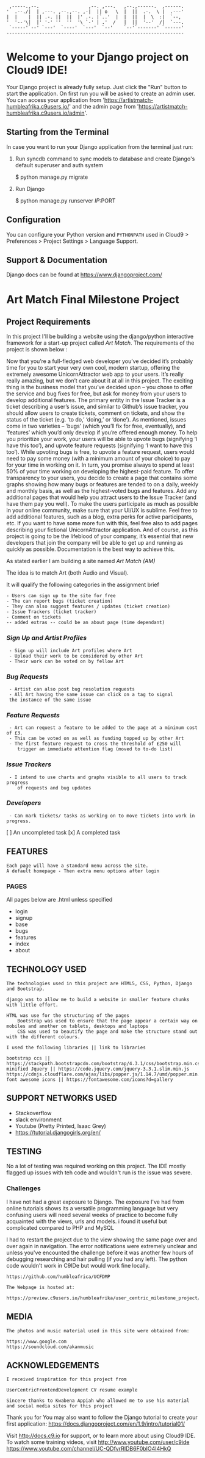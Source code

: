 
     ,-----.,--.                  ,--. ,---.   ,--.,------.  ,------.
    '  .--./|  | ,---. ,--.,--. ,-|  || o   \  |  ||  .-.  \ |  .---'
    |  |    |  || .-. ||  ||  |' .-. |`..'  |  |  ||  |  \  :|  `--, 
    '  '--'\|  |' '-' ''  ''  '\ `-' | .'  /   |  ||  '--'  /|  `---.
     `-----'`--' `---'  `----'  `---'  `--'    `--'`-------' `------'
    ----------------------------------------------------------------- 


# Welcome to your Django project on Cloud9 IDE!

Your Django project is already fully setup. Just click the "Run" button to start
the application. On first run you will be asked to create an admin user. You can
access your application from 'https://artistmatch-humbleafrika.c9users.io/' and the admin page from 
'https://artistmatch-humbleafrika.c9users.io/admin'.

## Starting from the Terminal

In case you want to run your Django application from the terminal just run:

1) Run syncdb command to sync models to database and create Django's default superuser and auth system

    $ python manage.py migrate

2) Run Django

    $ python manage.py runserver $IP:$PORT
    
## Configuration

You can configure your Python version and `PYTHONPATH` used in
Cloud9 > Preferences > Project Settings > Language Support.

## Support & Documentation

Django docs can be found at https://www.djangoproject.com/

# Art Match Final Milestone Project #

## Project Requirements ##
    
In this project I'll be building a website using the django/python interactive framework for a start-up project called *Art Match*. The requirements of the project is shown below :

Now that you’re a full-fledged web developer you’ve decided it’s probably time for you to start your very own cool, modern startup, offering the extremely awesome UnicornAttractor web app to your users. It’s really really amazing, but we don’t care about it at all in this project. The exciting thing is the business model that you’ve decided upon – you chose to offer the service and bug fixes for free, but ask for money from your users to develop additional features.
The primary entity in the Issue Tracker is a ticket describing a user’s issue, and similar to Github’s issue tracker, you should allow users to create tickets, comment on tickets, and show the status of the ticket (e.g. ‘to do,’ ‘doing,’ or ‘done’). As mentioned, issues come in two varieties – ‘bugs’ (which you’ll fix for free, eventually), and ‘features’ which you’d only develop if you’re offered enough money. To help you prioritize your work, your users will be able to upvote bugs (signifying ‘I have this too’), and upvote feature requests (signifying ‘I want to have this too’). While upvoting bugs is free, to upvote a feature request, users would need to pay some money (with a minimum amount of your choice) to pay for your time in working on it. In turn, you promise always to spend at least 50% of your time working on developing the highest-paid feature.
To offer transparency to your users, you decide to create a page that contains some graphs showing how many bugs or features are tended to on a daily, weekly and monthly basis, as well as the highest-voted bugs and features.
Add any additional pages that would help you attract users to the Issue Tracker (and have them pay you well). To make the users participate as much as possible in your online community, make sure that your UI/UX is sublime. Feel free to add additional features, such as a blog, extra perks for active participants, etc.
If you want to have some more fun with this, feel free also to add pages describing your fictional UnicornAttractor application.
And of course, as this project is going to be the lifeblood of your company, it’s essential that new developers that join the company will be able to get up and running as quickly as possible. Documentation is the best way to achieve this.

    
As stated earlier I am building a site named *Art Match (AM)*
    
The idea is to match Art (both Audio and Visual).

It will qualify the following categories in the assignment brief 
    
    - Users can sign up to the site for free
    - The can report bugs (ticket creation)
    - They can also suggest features / updates (ticket creation)
    - Issue Trackers (ticket tracker)
    - Comment on tickets
    -- added extras -- could be an about page (time dependant)
        
### *Sign Up and Artist Profiles* ###
     - Sign up will include Art profiles where Art
     - Upload their work to be considered by other Art
     - Their work can be voted on by fellow Art
         
### *Bug Requests* ###
     - Artist can also post bug resolution requests
     - All Art having the same issue can click on a tag to signal 
     the instance of the same issue
            
### *Feature Requests* ###
     - Art can request a feature to be added to the page at a minimum cost of £3.
     - This can be voted on as well as funding topped up by other Art
     - The first feature request to cross the threshold of £250 will 
        trigger an immediate attention flag (moved to to-do list)
         
### *Issue Trackers* ###
     - I intend to use charts and graphs visible to all users to track progress 
        of requests and bug updates
         
### *Developers* ###
     - Can mark tickets/ tasks as working on to move tickets into work in progress.

[ ] An uncompleted task
[x] A completed task
          
## FEATURES ##
    
    Each page will have a standard menu across the site. 
    A default homepage - Then extra menu options after login
    
### PAGES ###
All pages below are .html unless specified

- login
- signup
- base
- bugs
- features
- index
- about
    
## TECHNOLOGY USED ##
    
    The technologies used in this project are HTML5, CSS, Python, Django and Bootstrap.
        
    django was to allow me to build a website in smaller feature chunks with little effort.
        
    HTML was use for the structuring of the pages
        Bootstrap was used to ensure that the page appear a certain way on mobiles and another on tablets, desktops and laptops
        CSS was used to beautify the page and make the structure stand out with the different colours.
    
    I used the following libraries || link to libraries
    
    bootstrap ccs || https://stackpath.bootstrapcdn.com/bootstrap/4.3.1/css/bootstrap.min.css
    minified Jquery || https://code.jquery.com/jquery-3.3.1.slim.min.js https://cdnjs.cloudflare.com/ajax/libs/popper.js/1.14.7/umd/popper.min.js
    font awesome icons || https://fontawesome.com/icons?d=gallery

    
  ## SUPPORT NETWORKS USED ##
  
  - Stackoverflow
  - slack environment
  - Youtube (Pretty Printed, Isaac Grey)
  - https://tutorial.djangogirls.org/en/
    
    
## TESTING ##

No a lot of testing was required working on this project. The IDE mostly flagged up issues with teh code and wouldn't run is the issue was severe.

### Challenges ###

I have not had a great exposure to Django. The exposure I've had from online tutorials shows its a versatile programming language but very confusing
users will need several weeks of practice to become fully acquainted with the views, urls and models. i found it useful but complicated compared to PHP and MySQL
    
I had to restart the project due to  the view showing the same page over and over again in navigation. The error notifications were extremely unclear and unless you've 
encounted the challenge before it was another few hours of debugging researching and hair pulling (if you had any left). The python code wouldn't work in C9IDe but would work fine
locally.
    

    
    https://github.com/humbleafrica/UCFDMP
    
    The Webpage is hosted at:
    
    https://preview.c9users.io/humbleafrika/user_centric_milestone_project/index.html
    
    
    
## MEDIA ##
    

    The photos and music material used in this site were obtained from:
    
    https://www.google.com
    https://soundcloud.com/akanmusic
    
    
    
## ACKNOWLEDGEMENTS ##

    I received inspiration for this project from 
    
    UserCentricFrontendDevelopment CV resume example
    
    Sincere thanks to Kwabena Appiah who allowed me to use his material and social media sites for this project
    
    
Thank you for 
You may also want to follow the Django tutorial to create your first application:
https://docs.djangoproject.com/en/1.9/intro/tutorial01/

Visit http://docs.c9.io for support, or to learn more about using Cloud9 IDE.
To watch some training videos, visit http://www.youtube.com/user/c9ide
https://www.youtube.com/channel/UC-QDfvrRIDB6F0bIO4I4HkQ